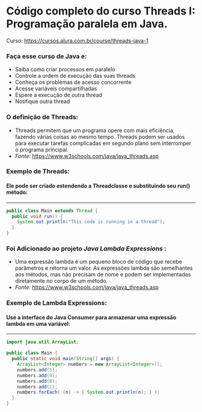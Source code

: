 # Código completo do curso **Threads I: Programação paralela em Java**.

 Curso: https://cursos.alura.com.br/course/threads-java-1

### Faça esse curso de Java e:
+ Saiba como criar processos em paralelo
+ Controle a ordem de execução das suas threads
+ Conheça os problemas de acesso concorrente
+ Acesse variáveis compartilhadas
+ Espere a execução de outra thread
+ Notifique outra thread

### O definição de Threads:
+ Threads permitem que um programa opere com mais eficiência, fazendo várias coisas ao mesmo tempo. Threads podem ser usados ​​para executar tarefas complicadas em segundo plano sem interromper o programa principal. 
+ _Fonte:_ https://www.w3schools.com/java/java_threads.asp

### Exemplo de Threads:
#### Ele pode ser criado estendendo a Threadclasse e substituindo seu run() método:
---
```java
public class Main extends Thread {
  public void run() {
    System.out.println("This code is running in a thread");
  } 
}
```

### Foi Adicionado ao projeto *Java Lambda Expressions* :
+  Uma expressão lambda é um pequeno bloco de código que recebe parâmetros e retorna um valor. As expressões lambda são semelhantes aos métodos, mas não precisam de nome e podem ser implementadas diretamente no corpo de um método. 
+ _Fonte:_ https://www.w3schools.com/java/java_threads.asp

### Exemplo de Lambda Expressions:
#### Use a interface do Java Consumer para armazenar uma expressão lambda em uma variável:
---
```java
import java.util.ArrayList;

public class Main {
  public static void main(String[] args) {
    ArrayList<Integer> numbers = new ArrayList<Integer>();
    numbers.add(5);
    numbers.add(9);
    numbers.add(8);
    numbers.add(1);
    numbers.forEach( (n) -> { System.out.println(n); } );
  }
}
```
